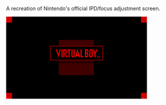 A recreation of Nintendo's official IPD/focus adjustment screen.

![](https://raw.githubusercontent.com/VUEngine/VUEngine-Plugins/master/states/AdjustmentScreenNintendo/preview.png)
